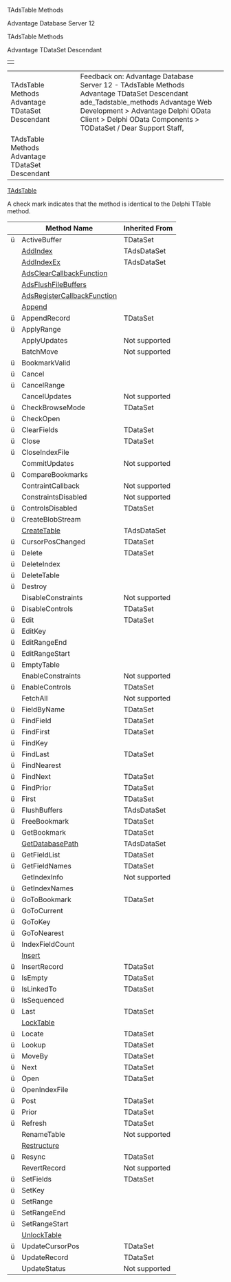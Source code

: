 TAdsTable Methods




Advantage Database Server 12  

TAdsTable Methods

Advantage TDataSet Descendant

|  |
| --- |
|  |

|  |  |  |  |  |
| --- | --- | --- | --- | --- |
| TAdsTable Methods  Advantage TDataSet Descendant |  |  | Feedback on: Advantage Database Server 12 - TAdsTable Methods Advantage TDataSet Descendant ade\_Tadstable\_methods Advantage Web Development > Advantage Delphi OData Client > Delphi OData Components > TODataSet / Dear Support Staff, |  |
| TAdsTable Methods  Advantage TDataSet Descendant |  |  |  |  |

[TAdsTable](ade_tadstable_7.htm)

A check mark indicates that the method is identical to the Delphi TTable method.

|  | Method Name | Inherited From |
| --- | --- | --- |
| ü | ActiveBuffer | TDataSet |
|  | [AddIndex](ade_addindex.htm) | TAdsDataSet |
|  | [AddIndexEx](ade_addindexex.htm) | TAdsDataSet |
|  | [AdsClearCallbackFunction](ade_adsclearcallbackfunction.htm) |  |
|  | [AdsFlushFileBuffers](ade_adsflushfilebuffers.htm) |  |
|  | [AdsRegisterCallbackFunction](ade_adsregistercallbackfunction.htm) |  |
|  | [Append](ade_append.htm) |  |
| ü | AppendRecord | TDataSet |
| ü | ApplyRange |  |
|  | ApplyUpdates | Not supported |
|  | BatchMove | Not supported |
| ü | BookmarkValid |  |
| ü | Cancel |  |
| ü | CancelRange |  |
|  | CancelUpdates | Not supported |
| ü | CheckBrowseMode | TDataSet |
| ü | CheckOpen |  |
| ü | ClearFields | TDataSet |
| ü | Close | TDataSet |
| ü | CloseIndexFile |  |
|  | CommitUpdates | Not supported |
| ü | CompareBookmarks |  |
|  | ContraintCallback | Not supported |
|  | ConstraintsDisabled | Not supported |
| ü | ControlsDisabled | TDataSet |
| ü | CreateBlobStream |  |
|  | [CreateTable](ade_createtable.htm) | TAdsDataSet |
| ü | CursorPosChanged | TDataSet |
| ü | Delete | TDataSet |
| ü | DeleteIndex |  |
| ü | DeleteTable |  |
| ü | Destroy |  |
|  | DisableConstraints | Not supported |
| ü | DisableControls | TDataSet |
| ü | Edit | TDataSet |
| ü | EditKey |  |
| ü | EditRangeEnd |  |
| ü | EditRangeStart |  |
| ü | EmptyTable |  |
|  | EnableConstraints | Not supported |
| ü | EnableControls | TDataSet |
|  | FetchAll | Not supported |
| ü | FieldByName | TDataSet |
| ü | FindField | TDataSet |
| ü | FindFirst | TDataSet |
| ü | FindKey |  |
| ü | FindLast | TDataSet |
| ü | FindNearest |  |
| ü | FindNext | TDataSet |
| ü | FindPrior | TDataSet |
| ü | First | TDataSet |
| ü | FlushBuffers | TAdsDataSet |
| ü | FreeBookmark | TDataSet |
| ü | GetBookmark | TDataSet |
|  | [GetDatabasePath](ade_getdatabasepath.htm) | TAdsDataSet |
| ü | GetFieldList | TDataSet |
| ü | GetFieldNames | TDataSet |
|  | GetIndexInfo | Not supported |
| ü | GetIndexNames |  |
| ü | GoToBookmark | TDataSet |
| ü | GoToCurrent |  |
| ü | GoToKey |  |
| ü | GoToNearest |  |
| ü | IndexFieldCount |  |
|  | [Insert](ade_insert.htm) |  |
| ü | InsertRecord | TDataSet |
| ü | IsEmpty | TDataSet |
| ü | IsLinkedTo | TDataSet |
| ü | IsSequenced |  |
| ü | Last | TDataSet |
|  | [LockTable](ade_locktable.htm) |  |
| ü | Locate | TDataSet |
| ü | Lookup | TDataSet |
| ü | MoveBy | TDataSet |
| ü | Next | TDataSet |
| ü | Open | TDataSet |
| ü | OpenIndexFile |  |
| ü | Post | TDataSet |
| ü | Prior | TDataSet |
| ü | Refresh | TDataSet |
|  | RenameTable | Not supported |
|  | [Restructure](ade_restructure.htm) |  |
| ü | Resync | TDataSet |
|  | RevertRecord | Not supported |
| ü | SetFields | TDataSet |
| ü | SetKey |  |
| ü | SetRange |  |
| ü | SetRangeEnd |  |
| ü | SetRangeStart |  |
|  | [UnlockTable](ade_unlocktable.htm) |  |
| ü | UpdateCursorPos | TDataSet |
| ü | UpdateRecord | TDataSet |
|  | UpdateStatus | Not supported |
